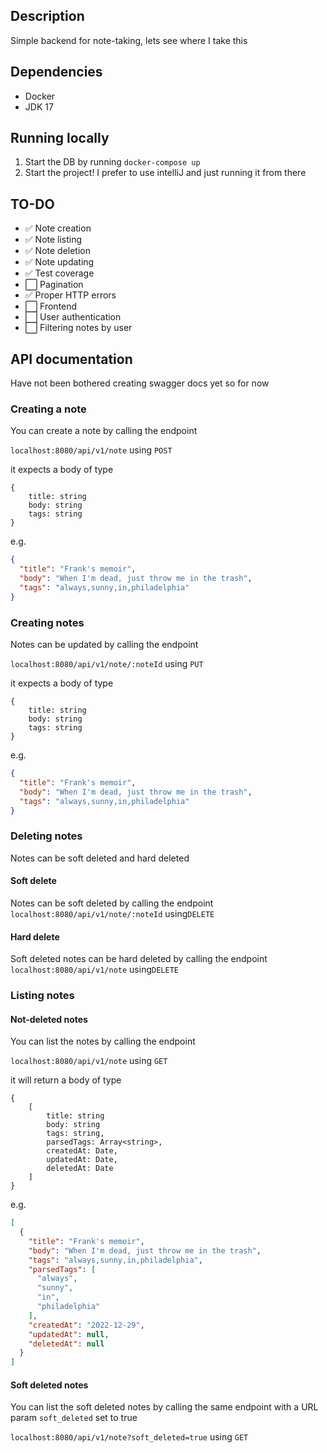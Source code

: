 ## Description
Simple backend for note-taking, lets see where I take this

## Dependencies
- Docker
- JDK 17

## Running locally
1. Start the DB by running `docker-compose up`
2. Start the project! I prefer to use intelliJ and just running it from there

## TO-DO
- ✅ Note creation
- ✅ Note listing
- ✅ Note deletion
- ✅ Note updating
- ✅ Test coverage
- ⬜️ Pagination
- ✅ Proper HTTP errors
- ⬜️ Frontend
- ⬜️ User authentication
- ⬜️ Filtering notes by user

## API documentation
Have not been bothered creating swagger docs yet so for now

### Creating a note
You can create a note by calling the endpoint

`localhost:8080/api/v1/note` using `POST`

it expects a body of type

```
{
    title: string
    body: string
    tags: string
}
```

e.g.

```json
{
  "title": "Frank's memoir",
  "body": "When I'm dead, just throw me in the trash",
  "tags": "always,sunny,in,philadelphia"
}
```
### Creating notes
Notes can be updated by calling the endpoint

`localhost:8080/api/v1/note/:noteId` using `PUT`

it expects a body of type

```
{
    title: string
    body: string
    tags: string
}
```

e.g.

```json
{
  "title": "Frank's memoir",
  "body": "When I'm dead, just throw me in the trash",
  "tags": "always,sunny,in,philadelphia"
} 
```

### Deleting notes
Notes can be soft deleted and hard deleted

#### Soft delete
Notes can be soft deleted by calling the endpoint `localhost:8080/api/v1/note/:noteId` using`DELETE`

#### Hard delete
Soft deleted notes can be hard deleted by calling the endpoint `localhost:8080/api/v1/note` using`DELETE` 

### Listing notes

#### Not-deleted notes
You can list the notes by calling the endpoint

`localhost:8080/api/v1/note` using `GET`

it will return a body of type
```
{
    [
        title: string
        body: string
        tags: string,
        parsedTags: Array<string>,
        createdAt: Date,
        updatedAt: Date,
        deletedAt: Date
    ]
}
```

e.g.

```json
[
  {
    "title": "Frank's memoir", 
    "body": "When I'm dead, just throw me in the trash", 
    "tags": "always,sunny,in,philadelphia",
    "parsedTags": [
      "always",
      "sunny",
      "in",
      "philadelphia"
    ],
    "createdAt": "2022-12-29",
    "updatedAt": null,
    "deletedAt": null
  }
]
```

#### Soft deleted notes
You can list the soft deleted notes by calling the same endpoint with a URL param `soft_deleted` set to true

`localhost:8080/api/v1/note?soft_deleted=true` using `GET`
